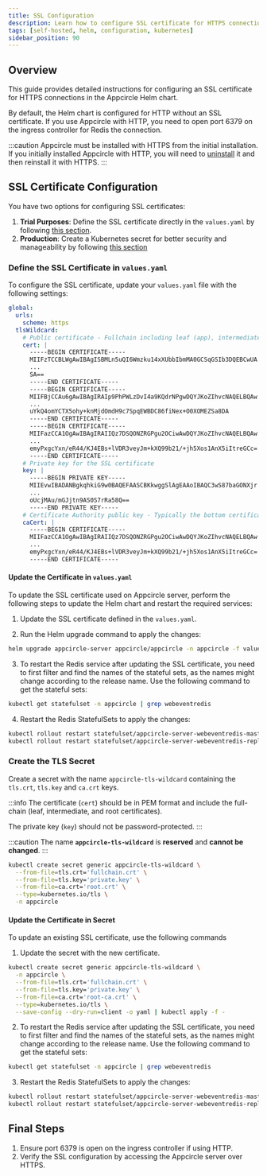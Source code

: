```yaml
---
title: SSL Configuration
description: Learn how to configure SSL certificate for HTTPS connections
tags: [self-hosted, helm, configuration, kubernetes]
sidebar_position: 90
---
```


## Overview

This guide provides detailed instructions for configuring an SSL certificate for HTTPS connections in the Appcircle Helm chart. 

By default, the Helm chart is configured for HTTP without an SSL certificate. If you use Appcircle with HTTP, you need to open port 6379 on the ingress controller for Redis the connection.

:::caution
Appcircle must be installed with HTTPS from the initial installation. If you initially installed Appcircle with HTTP, you will need to [uninstall](/self-hosted-appcircle/install-server/helm-chart/uninstallation.md) it and then reinstall it with HTTPS.
:::

## SSL Certificate Configuration

You have two options for configuring SSL certificates:

1. **Trial Purposes**: Define the SSL certificate directly in the `values.yaml` by following [this section](#define-the-ssl-certificate-in-valuesyaml).
2. **Production**: Create a Kubernetes secret for better security and manageability by following [this section](#create-the-tls-secret)

### Define the SSL Certificate in `values.yaml`

To configure the SSL certificate, update your `values.yaml` file with the following settings:

```yaml
global:
  urls:
    scheme: https
  tlsWildcard:
    # Public certificate - Fullchain including leaf (app), intermediate and root SSL certificates
    cert: |
      -----BEGIN CERTIFICATE-----
      MIIFzTCCBLWgAwIBAgISBMLn5uQI6Wmzku14xXUbbIbmMA0GCSqGSIb3DQEBCwUA
      ...
      SA==
      -----END CERTIFICATE-----
      -----BEGIN CERTIFICATE-----
      MIIFBjCCAu6gAwIBAgIRAIp9PhPWLzDvI4a9KQdrNPgwDQYJKoZIhvcNAQELBQAw
      ...
      uYkQ4omYCTX5ohy+knMjdOmdH9c7SpqEWBDC86fiNex+O0XOMEZSa8DA
      -----END CERTIFICATE-----
      -----BEGIN CERTIFICATE-----
      MIIFazCCA1OgAwIBAgIRAIIQz7DSQONZRGPgu2OCiwAwDQYJKoZIhvcNAQELBQAw
      ...
      emyPxgcYxn/eR44/KJ4EBs+lVDR3veyJm+kXQ99b21/+jh5Xos1AnX5iItreGCc=
      -----END CERTIFICATE-----
    # Private key for the SSL certificate
    key: |
      -----BEGIN PRIVATE KEY-----
      MIIEvwIBADANBgkqhkiG9w0BAQEFAASCBKkwggSlAgEAAoIBAQC3wS87baGONXjr
      ...
      oUcjMAu/mGJjtn9AS0S7rRa58Q==
      -----END PRIVATE KEY-----
    # Certificate Authority public key - Typically the bottom certificate of the fullchain SSL certificate
    caCert: |
      -----BEGIN CERTIFICATE-----
      MIIFazCCA1OgAwIBAgIRAIIQz7DSQONZRGPgu2OCiwAwDQYJKoZIhvcNAQELBQAw
      ...
      emyPxgcYxn/eR44/KJ4EBs+lVDR3veyJm+kXQ99b21/+jh5Xos1AnX5iItreGCc=
      -----END CERTIFICATE-----
```

#### Update the Certificate in `values.yaml`

To update the SSL certificate used on Appcircle server, perform the following steps to update the Helm chart and restart the required services:

1. Update the SSL certificate defined in the `values.yaml`.

2. Run the Helm upgrade command to apply the changes:

```bash
helm upgrade appcircle-server appcircle/appcircle -n appcircle -f values.yaml
```

3. To restart the Redis service after updating the SSL certificate, you need to first filter and find the names of the stateful sets, as the names might change according to the release name. Use the following command to get the stateful sets:

```bash
kubectl get statefulset -n appcircle | grep webeventredis
````

4. Restart the Redis StatefulSets to apply the changes:

```bash
kubectl rollout restart statefulset/appcircle-server-webeventredis-master -n appcircle
kubectl rollout restart statefulset/appcircle-server-webeventredis-replicas -n appcircle
```

### Create the TLS Secret

Create a secret with the name `appcircle-tls-wildcard` containing the `tls.crt`, `tls.key` and `ca.crt` keys.

:::info
The certificate (`cert`) should be in PEM format and include the full-chain (leaf, intermediate, and root certificates). 

The private key (`key`) should not be password-protected.
:::

:::caution
The name **`appcircle-tls-wildcard`** is **reserved** and **cannot be changed**.
:::

```bash
kubectl create secret generic appcircle-tls-wildcard \
  --from-file=tls.crt='fullchain.crt' \
  --from-file=tls.key='private.key' \
  --from-file=ca.crt='root.crt' \
  --type=kubernetes.io/tls \
  -n appcircle
```

#### Update the Certificate in Secret

To update an existing SSL certificate, use the following commands

1. Update the secret with the new certificate.

```bash
kubectl create secret generic appcircle-tls-wildcard \
  -n appcircle \
  --from-file=tls.crt='fullchain.crt' \
  --from-file=tls.key='private.key' \
  --from-file=ca.crt='root-ca.crt' \
  --type=kubernetes.io/tls \
  --save-config --dry-run=client -o yaml | kubectl apply -f -
```

2. To restart the Redis service after updating the SSL certificate, you need to first filter and find the names of the stateful sets, as the names might change according to the release name. Use the following command to get the stateful sets:

```bash
kubectl get statefulset -n appcircle | grep webeventredis
````

3. Restart the Redis StatefulSets to apply the changes:

```bash
kubectl rollout restart statefulset/appcircle-server-webeventredis-master -n appcircle
kubectl rollout restart statefulset/appcircle-server-webeventredis-replicas -n appcircle
```

## Final Steps

1. Ensure port 6379 is open on the ingress controller if using HTTP.
2. Verify the SSL configuration by accessing the Appcircle server over HTTPS.